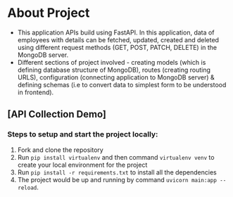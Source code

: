 # About Project
- This application APIs build using FastAPI. In this application, data of employees with details can be fetched, updated, created and deleted using different request methods (GET, POST, PATCH, DELETE) in the MongoDB server. 
- Different sections of project involved - creating models (which is defining database structure of MongoDB), routes (creating routing URLS), configuration (connecting application to MongoDB server) & defining schemas (i.e to convert data to simplest form to be understood in frontend).

## [API Collection Demo]

### Steps to setup and start the project locally:
1. Fork and clone the repository
2. Run `pip install virtualenv` and then command `virtualenv venv` to create your local environment for the project 
3. Run `pip install -r requirements.txt` to install all the dependencies
4. The project would be up and running by command `uvicorn main:app --reload`.




